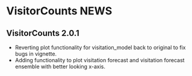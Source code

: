 
<!-- README.md is generated from README.Rmd. Please edit that file -->

# VisitorCounts NEWS

## VisitorCounts 2.0.1

- Reverting plot functionality for visitation_model back to original to fix bugs in vignette. 
- Adding functionality to plot visitation forecast and visitation forecast ensemble with better looking x-axis. 


